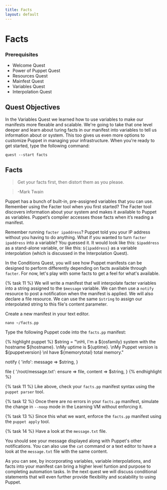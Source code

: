 ```yaml
---
title: Facts
layout: default
---
```


# Facts

### Prerequisites

- Welcome Quest
- Power of Puppet Quest
- Resources Quest
- Mainfest Quest
- Variables Quest
- Interpolation Quest

## Quest Objectives

In the Variables Quest we learned how to use variables to make our manifests more flexable and scalable. We're going to take that one level deeper and learn about turing facts in our manifest into variables to tell us information about or system. This too gives us even more options to customize Puppet in managing your infrastructure. When you're ready to get started, type the following command:

	quest --start facts

## Facts

>Get your facts first, then distort them as you please.

> -Mark Twain

Puppet has a bunch of built-in, pre-assigned variables that you can use. Remember using the Facter tool when you first started? The Facter tool discovers information about your system and makes it available to Puppet as variables. Puppet’s compiler accesses those facts when it’s reading a manifest.

Remember running `facter ipaddress`? Puppet told you your IP address without you having to do anything. What if you wanted to turn `facter ipaddress` into a variable? You guessed it. It would look like this: `$ipaddress` as a stand-alone variable, or like this:
`${ipaddress}` as a variable interpolation (which is discussed in the Interpolation Quest).

In the Conditions Quest, you will see how Puppet manifests can be designed to perform differently depending on facts available through `facter`. For now, let's play with some facts to get a feel for what's available.

{% task 11 %}
We will write a manifest that will interpolate facter variables into a string assigned to the `$message` variable. We can then use a `notify` resource to post a notification when the manifest is applied. We will also declare a file resource. We can use the same `$string` to assign our interpolated string to this file's content parameter.

Create a new manifest in your text editor.
		
	nano ~/facts.pp

Type the following Puppet code into the `facts.pp` manifest:

{% highlight puppet %}
$string = "\nHi, I'm a ${osfamily} system with the hostname ${hostname}. \nMy uptime is ${uptime}. \nMy Puppet version is ${puppetversion} \nI have ${memorytotal} total memory."

notify { 'info':
  message => $string,
}

file { '/root/message.txt':
  ensure  => file,
  content => $string,
}
{% endhighlight %}

{% task 11 %}
Like above,  check your `facts.pp` manifest syntax using the `puppet parser` tool.

{% task 12 %}
Once there are no errors in your `facts.pp` manifest, simulate the change in `--noop` mode in the Learning VM without enforcing it.

{% task 13 %}
Since this what we want, enforce the `facts.pp` manifest using the `puppet apply` tool.

{% task 14 %}
Have a look at the `message.txt` file.

You should see your message displayed along with Puppet's other notifications. You can also use the `cat` command or a text editor to have a look at the `message.txt` file with the same content.

As you can see, by incorporating variables, variable interpolations, and facts into your manifest can bring a higher level funtion and purpose to completing automation tasks. In the next quest we will discuss conditional statements that will even further provide flexibility and scalability to using Puppet.
